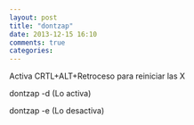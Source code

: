 ```yaml
---
layout: post
title: "dontzap"
date: 2013-12-15 16:10
comments: true
categories: 
---
```

Activa CRTL+ALT+Retroceso para reiniciar las X

dontzap -d     (Lo activa)

dontzap -e      (Lo desactiva)

